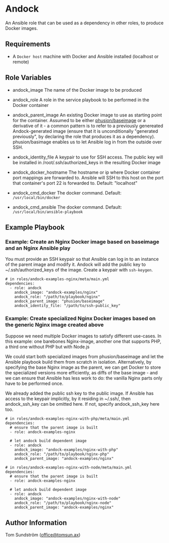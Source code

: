 Andock
======

An Ansible role that can be used as a dependency in other roles, to produce Docker images.


Requirements
------------

- A `Docker host` machine with Docker and Ansible installed (localhost or remote)


Role Variables
--------------

- andock_image
  The name of the Docker image to be produced

- andock_role
  A role in the service playbook to be performed in the Docker container

- andock_parent_image
  An existing Docker image to use as starting point for the container.
  Assumed to be either [phusion/baseimage](https://github.com/phusion/baseimage-docker)
  or a derivative of it - a common pattern is to refer to a previously genereated
  Andock-generated image (ensure that it is unconditionally "generated previously",
  by declaring the role that produces it as a dependency).
  phusion/basimage enables us to let Ansible log in from the outside over SSH.

- andock_identity_file
  A keypair to use for SSH access. The public key will be installed in
  /root/.ssh/authorized_keys in the resulting Docker image

- andock_docker_hostname
  The hostname or ip where Docker container port mappings are forwarded to.
  Ansible will SSH to this host on the port that container's port 22 is forwarded to.
  Default: "localhost"

- andock_cmd_docker
  The docker command. Default: `/usr/local/bin/docker`

- andock_cmd_ansible
  The docker command. Default: `/usr/local/bin/ansible-playbook`


Example Playbook
----------------

### Example: Create an Nginx Docker image based on baseimage and an Nginx Ansible play

You must provide an SSH keypair so that Ansible can log in to an instance of the
parent image and modify it. Andock will add the public key to ~/.ssh/authorized_keys
of the image. Create a keypair with `ssh-keygen`.

```
# in roles/andock-examples-nginx/meta/main.yml
dependencies:
  - role: andock
    andock_image: "andock-examples/nginx"
    andock_role: "/path/to/playbook/nginx"
    andock_parent_image: "phusion/baseimage"
    andock_identity_file: "/path/to/ssh-public_key"
```

### Example: Create specialized Nginx Docker images based on the generic Nginx image created above

Suppose we need multiple Docker images to satisfy different use-cases.
In this example: one barebones Nginx-image, another one that supports PHP,
a third one without PHP but with Node.js

We could start both specialized images from phusion/baseimage
and let the Ansible playbook build them from scratch in isolation.
Alternatively, by specifying the base Nginx image as the parent,
we can get Docker to store the specialized versions more efficiently,
as diffs of the base image - and we can ensure that Ansible has less
work to do: the vanilla Nginx parts only have to be performed once.

We already added the public ssh key to the public image. If Ansible has access
to the keypair implicitly, by it residing in ~/.ssh/, then andock_ssh_key
can be omitted here. If not, specify andock_ssh_key here too.

```
# in roles/andock-examples-nginx-with-php/meta/main.yml
dependencies:
  # ensure that the parent image is built
  - role: andock-examples-nginx

  # let andock build dependent image
  - role: andock
    andock_image: "andock-examples/nginx-with-php"
    andock_role: "/path/to/playbook/nginx-php"
    andock_parent_image: "andock-examples/nginx"
```

```
# in roles/andock-examples-nginx-with-node/meta/main.yml
dependencies:
  # ensure that the parent image is built
  - role: andock-examples-nginx

  # let andock build dependent image
  - role: andock
    andock_image: "andock-examples/nginx-with-node"
    andock_role: "/path/to/playbook/nginx-node"
    andock_parent_image: "andock-examples/nginx"
```


Author Information
------------------

Tom Sundström (office@tomsun.ax)
